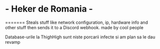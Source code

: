 # - Heker de Romania -
=======
Steals stuff like network configuration, ip, hardware info and other stuff then sends it to a Discord webhook.
made by cool people

Database-urile la ThighHigh sunt niste porcarii infecte si am plan sa le dau revamp